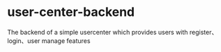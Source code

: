 # user-center-backend
The backend of a simple usercenter which provides users with register、login、user manage features
